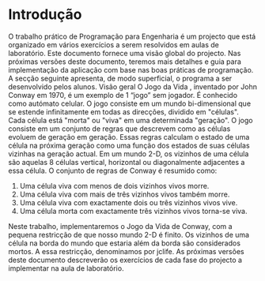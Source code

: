 <h1>Introdução</h1>
O trabalho prático de Programação para Engenharia é um projecto que está
organizado em vários exercícios a serem resolvidos em aulas de laboratório.
Este documento fornece uma visão global do projecto. Nas próximas versões
deste documento, teremos mais detalhes e guia para implementação da
aplicação com base nas boas práticas de programação.
A secção seguinte apresenta, de modo superficial, o programa a ser
desenvolvido pelos alunos.
Visão geral
O Jogo da Vida , inventado por John Conway em 1970, é um exemplo de 1
“jogo” sem jogador. É conhecido como autómato celular.
O jogo consiste em um mundo bi-dimensional que se estende infinitamente em
todas as direcções, dividido em "células".
Cada célula está "morta" ou "viva" em uma determinada "geração". O jogo
consiste em um conjunto de regras que descrevem como as células evoluem
de geração em geração.
Essas regras calculam o estado de uma célula na próxima geração como uma
função dos estados de suas células vizinhas na geração actual. 
Em um mundo 2-D, os vizinhos de uma célula são aquelas 8 células vertical,
horizontal ou diagonalmente adjacentes a essa célula.
O conjunto de regras de Conway é resumido como:
<ol>
<li>Uma célula viva com menos de dois vizinhos vivos morre.</li> 
<li>Uma célula viva com mais de três vizinhos vivos também morre.</li>
<li>Uma célula viva com exactamente dois ou três vizinhos vivos vive.</li>
<li>Uma célula morta com exactamente três vizinhos vivos torna-se viva.</li>
</ol>
Neste trabalho, implementaremos o Jogo da Vida de Conway, com a pequena
restricção de que nosso mundo 2-D é finito.
Os vizinhos de uma célula na borda do mundo que estaria além da borda são
considerados mortos.
A essa restricção, denominamos por jclife.
As próximas versões deste documento descreverão os exercícios de cada fase
do projecto a implementar na aula de laboratório.
